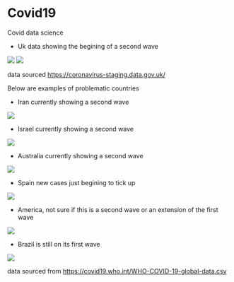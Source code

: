 # Covid19
Covid data science


* Uk data showing the begining of a second wave 

![](/UK_Data/UK_New_Cases.png)
![](/UK_Data/UK_New_Deaths.png)

data sourced https://coronavirus-staging.data.gov.uk/


Below are examples of problematic countries

* Iran currently showing a second wave

![](/WHO_Data/Iran.png)

* Israel currently showing a second wave

![](/WHO_Data/Israel.png)

* Australia currently showing a second wave

![](/WHO_Data/Australia.png)

* Spain new cases just begining to tick up

![](/WHO_Data/Spain.png)

* America, not sure if this is a second wave or an extension of the first wave

![](/WHO_Data/USA.png)

* Brazil is still on its first wave

![](/WHO_Data/Brasil.png)

data sourced from https://covid19.who.int/WHO-COVID-19-global-data.csv





